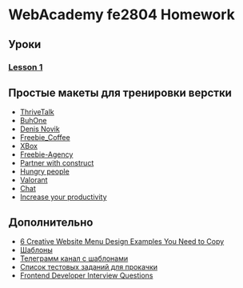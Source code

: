 # WebAcademy fe2804 Homework

## Уроки
### [Lesson 1](Lesson1\README.md)


## Простые макеты для тренировки верстки
* [ThriveTalk](https://www.figma.com/file/ncfUi5NMZKAblmoavnUCNG/ThriveTalk-Landing-Page-(Copy))
* [BuhOne](https://www.figma.com/file/H25MCLDxyXi2HeqjYcsxsR/Templates-%236.-More-on-Figma.info-(Copy))
* [Denis Novik](https://www.figma.com/file/FFdUU4n0piY6LqljTbbpoz/Free--Landing--Page-Template-(Copy))
* [Freebie_Coffee](https://www.figma.com/file/bINAYHzCvncjUfK1sZUeoa/Freebie_Coffee-(Copy))
* [XBox](https://www.figma.com/file/xRLNPsBWtVJhquFMtAetil/xbox-(Copy)?node-id=0%3A1)
* [Freebie-Agency](https://www.figma.com/file/D3p8WTN6kHmwcRUpDZ0JV6/Freebie-Agency-(Copy)?node-id=0%3A1)
* [Partner with construct](https://www.figma.com/file/glY1xSNfKenXmrN1qnRRjX/konstruct-template-(Copy)?node-id=0%3A1)
* [Hungry people](https://www.figma.com/file/Tb46tO8aemjV8ZdQflWg6A/Hunger---Website-Template-(Copy))
* [Valorant](https://www.figma.com/file/LUpCCOtlAnhGb9L01l3ArI/Valorant---Agents-page-concept-design-(Community)-(Copy))
* [Chat](https://www.figma.com/file/WsZSIIIhs9T3bQR3bGA0Nn/Chat-Desktop-App-macOS-(Copy))
* [Increase your productivity](https://www.figma.com/file/2nC8dtRH5iVzZXxzNuJtZP/clean_and_simple_website_freebie_work_file-(Copy))

## Дополнительно
* [6 Creative Website Menu Design Examples You Need to Copy](https://www.lean-labs.com/blog/website-menu-design-examples)
* [Шаблоны](https://figma.info/)
* [Телеграмм канал с шаблонами](https://t.me/figma2html)
* [Список тестовых заданий для прокачки](https://github.com/Hexlet/ru-test-assignments)
* [Frontend Developer Interview Questions](https://h5bp.org/Front-end-Developer-Interview-Questions/)